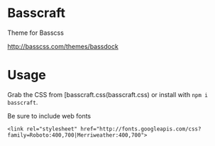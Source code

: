 # Basscraft

Theme for Basscss

http://basscss.com/themes/bassdock

# Usage

Grab the CSS from [basscraft.css(basscraft.css) or install with `npm i basscraft`.

Be sure to include web fonts

```
<link rel="stylesheet" href="http://fonts.googleapis.com/css?family=Roboto:400,700|Merriweather:400,700">
```

